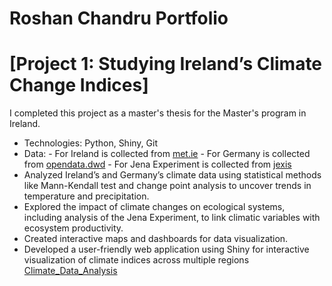 #  Roshan Chandru Portfolio

# [Project 1: Studying Ireland’s Climate Change Indices] 
I completed this project as a master's thesis for the Master's program in Ireland.
* Technologies: Python, Shiny, Git
* Data: - For Ireland is collected from [met.ie](https://www.met.ie/climate/climate-change-indices-etccdi)
      - For Germany is collected from [opendata.dwd](https://opendata.dwd.de)
      - For Jena Experiment is collected from [jexis](https://jexis.idiv.de/)
* Analyzed Ireland’s and Germany’s climate data using statistical methods like Mann-Kendall test and change point
analysis to uncover trends in temperature and precipitation.
* Explored the impact of climate changes on ecological systems, including analysis of the Jena Experiment, to link climatic
variables with ecosystem productivity.
* Created interactive maps and dashboards for data visualization.
* Developed a user-friendly web application using Shiny for interactive visualization of climate indices across multiple
regions [Climate_Data_Analysis](https://climatepredictions.shinyapps.io/apppy/)
